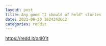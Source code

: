 ```yaml
--- 
layout: post 
title: Any good "I should of held" stories 
date: 2021-06-20 1624242662 
categories: reddit 
--- 
```

https://redd.it/o4l01t